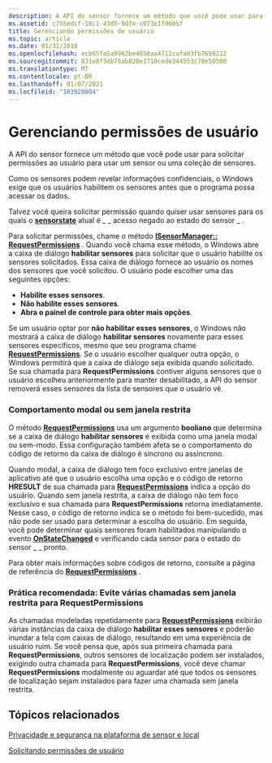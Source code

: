 ```yaml
---
description: A API do sensor fornece um método que você pode usar para solicitar permissões ao usuário para usar um sensor ou uma coleção de sensores.
ms.assetid: c755edcf-18c1-43d5-9dfe-c073e1f96b5f
title: Gerenciando permissões de usuário
ms.topic: article
ms.date: 05/31/2018
ms.openlocfilehash: ecb65fa5a9962be4850aa4711cafa03fb7658212
ms.sourcegitcommit: 831e8f3db78ab820e1710cede244553c70e50500
ms.translationtype: MT
ms.contentlocale: pt-BR
ms.lasthandoff: 01/07/2021
ms.locfileid: "103920804"
---
```

# <a name="managing-user-permissions"></a>Gerenciando permissões de usuário

A API do sensor fornece um método que você pode usar para solicitar permissões ao usuário para usar um sensor ou uma coleção de sensores.

Como os sensores podem revelar informações confidenciais, o Windows exige que os usuários habilitem os sensores antes que o programa possa acessar os dados.

Talvez você queira solicitar permissão quando quiser usar sensores para os quais o [**sensorstate**](/windows/win32/api/sensorsapi/ne-sensorsapi-sensorstate) atual é \_ \_ acesso negado ao estado do sensor \_ .

Para solicitar permissões, chame o método [**ISensorManager:: RequestPermissions**](/windows/win32/api/sensorsapi/nf-sensorsapi-isensormanager-requestpermissions) . Quando você chama esse método, o Windows abre a caixa de diálogo **habilitar sensores** para solicitar que o usuário habilite os sensores solicitados. Essa caixa de diálogo fornece ao usuário os nomes dos sensores que você solicitou. O usuário pode escolher uma das seguintes opções:

-   **Habilite esses sensores**.
-   **Não habilite esses sensores**.
-   **Abra o painel de controle para obter mais opções**.

Se um usuário optar por **não habilitar esses sensores**, o Windows não mostrará a caixa de diálogo **habilitar sensores** novamente para esses sensores específicos, mesmo que seu programa chame [**RequestPermissions**](/windows/win32/api/sensorsapi/nf-sensorsapi-isensormanager-requestpermissions). Se o usuário escolher qualquer outra opção, o Windows permitirá que a caixa de diálogo seja exibida quando solicitado. Se sua chamada para **RequestPermissions** contiver alguns sensores que o usuário escolheu anteriormente para manter desabilitado, a API do sensor removerá esses sensores da lista de sensores que o usuário vê.

### <a name="modal-or-modeless-behavior"></a>Comportamento modal ou sem janela restrita

O método [**RequestPermissions**](/windows/win32/api/sensorsapi/nf-sensorsapi-isensormanager-requestpermissions) usa um argumento **booliano** que determina se a caixa de diálogo **habilitar sensores** é exibida como uma janela modal ou sem-modo. Essa configuração também afeta se o comportamento do código de retorno da caixa de diálogo é síncrono ou assíncrono.

Quando modal, a caixa de diálogo tem foco exclusivo entre janelas de aplicativo até que o usuário escolha uma opção e o código de retorno **HRESULT** de sua chamada para [**RequestPermissions**](/windows/win32/api/sensorsapi/nf-sensorsapi-isensormanager-requestpermissions) indica a opção do usuário. Quando sem janela restrita, a caixa de diálogo não tem foco exclusivo e sua chamada para **RequestPermissions** retorna imediatamente. Nesse caso, o código de retorno indica se o método foi bem-sucedido, mas não pode ser usado para determinar a escolha do usuário. Em seguida, você pode determinar quais sensores foram habilitados manipulando o evento [**OnStateChanged**](/windows/win32/api/sensorsapi/nf-sensorsapi-isensorevents-onstatechanged) e verificando cada sensor para o estado do sensor \_ \_ pronto.

Para obter mais informações sobre códigos de retorno, consulte a página de referência do [**RequestPermissions**](/windows/win32/api/sensorsapi/nf-sensorsapi-isensormanager-requestpermissions) .

### <a name="best-practice-avoid-multiple-modeless-calls-to-requestpermissions"></a>Prática recomendada: Evite várias chamadas sem janela restrita para RequestPermissions

As chamadas modeladas repetidamente para [**RequestPermissions**](/windows/win32/api/sensorsapi/nf-sensorsapi-isensormanager-requestpermissions) exibirão várias instâncias da caixa de diálogo **habilitar esses sensores** e poderão inundar a tela com caixas de diálogo, resultando em uma experiência de usuário ruim. Se você pensa que, após sua primeira chamada para **RequestPermissions**, outros sensores de localização podem ser instalados, exigindo outra chamada para **RequestPermissions**, você deve chamar **RequestPermissions** modalmente ou aguardar até que todos os sensores de localização sejam instalados para fazer uma chamada sem janela restrita.

## <a name="related-topics"></a>Tópicos relacionados

<dl> <dt>

[Privacidade e segurança na plataforma de sensor e local](privacy-and-security-in-the-sensor-and-location-platform.md)
</dt> <dt>

[Solicitando permissões de usuário](requesting-user-permissions.md)
</dt> </dl>

 

 
